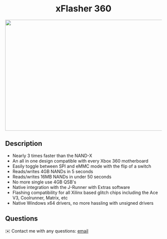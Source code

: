 
<h1 align="center">xFlasher 360</h1>
<p align="center">
  <img width="580" height="358" src="https://i.imgur.com/RE13A5d.png">
</p>  

## Description
  
- Nearly 3 times faster than the NAND-X
- An all in one design compatible with every Xbox 360 motherboard
- Easily toggle between SPI and eMMC mode with the flip of a switch
- Reads/writes 4GB NANDs in 5 seconds
- Reads/writes 16MB NANDs in under 50 seconds
- No more single use 4GB QSB's
- Native integration with the J-Runner with Extras software
- Flashing compatibility for all Xilinx based glitch chips including the Ace V3, Coolrunner, Matrix, etc
- Native Windows x64 drivers, no more hassling with unsigned drivers
  
## Questions
✉️ Contact me with any questions: [email](mailto:support@themodshop.co)<br />

    
